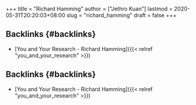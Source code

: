 +++
title = "Richard Hamming"
author = ["Jethro Kuan"]
lastmod = 2020-05-31T20:20:03+08:00
slug = "richard_hamming"
draft = false
+++

## Backlinks {#backlinks}

- [You and Your Research - Richard Hamming]({{< relref "you_and_your_research" >}})

## Backlinks {#backlinks}

- [You and Your Research - Richard Hamming]({{< relref "you_and_your_research" >}})
